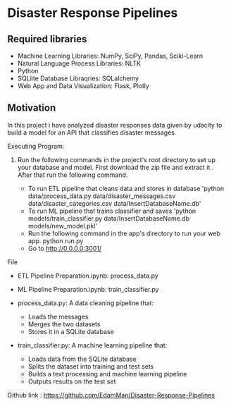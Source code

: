 # Disaster Response Pipelines

## Required libraries

* Machine Learning Libraries: NumPy, SciPy, Pandas, Sciki-Learn
* Natural Language Process Libraries: NLTK
* Python
* SQLlite Database Libraqries: SQLalchemy
* Web App and Data Visualization: Flask, Plotly

## Motivation

In this project i have analyzed disaster responses data given by udacity to build a model for an API that classifies disaster messages.

Executing Program:
1. Run the following commands in the project's root directory to set up your database and model.
First download the zip file and extract it . After that run the following command.

    - To run ETL pipeline that cleans data and stores in database
        'python data/process_data.py data/disaster_messages.csv data/disaster_categories.csv data/InsertDatabaseName.db'
    - To run ML pipeline that trains classifier and saves
        'python models/train_classifier.py data/InsertDatabaseName.db models/new_model.pkl'
    - Run the following command in the app's directory to run your web app.
     	 python run.py
    - Go to http://0.0.0.0:3001/


File

- ETL Pipeline Preparation.ipynb: process_data.py
- ML Pipeline Preparation.ipynb: train_classifier.py
- process_data.py: A data cleaning pipeline that:
  - Loads the messages
  - Merges the two datasets
  - Stores it in a SQLite database

- train_classifier.py: A machine learning pipeline that:
  - Loads data from the SQLite database
  - Splits the dataset into training and test sets
  - Builds a text processing and machine learning pipeline
  - Outputs results on the test set

Github link : https://github.com/EdamMan/Disaster-Response-Pipelines
